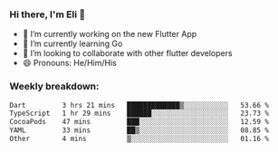 ### Hi there, I'm Eli 👋
- 🔭 I’m currently working on the new Flutter App
- 🌱 I’m currently learning Go
- 🦄 I’m looking to collaborate with other flutter developers
- 😄 Pronouns: He/Him/His

### Weekly breakdown:
<!--START_SECTION:waka-->

```txt
Dart         3 hrs 21 mins   █████████████▒░░░░░░░░░░░   53.66 %
TypeScript   1 hr 29 mins    ██████░░░░░░░░░░░░░░░░░░░   23.73 %
CocoaPods    47 mins         ███░░░░░░░░░░░░░░░░░░░░░░   12.59 %
YAML         33 mins         ██▒░░░░░░░░░░░░░░░░░░░░░░   08.85 %
Other        4 mins          ▒░░░░░░░░░░░░░░░░░░░░░░░░   01.16 %
```

<!--END_SECTION:waka-->
